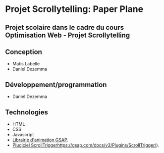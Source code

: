# Projet Scrollytelling: Paper Plane

## Projet scolaire dans le cadre du cours Optimisation Web - Projet Scrollytelling

## Conception

- Matis Labelle
- Daniel Dezemma

## Développement/programmation

- Daniel Dezemma

## Technologies

- HTML
- CSS
- Javascript
- [Librairie d'animation GSAP](https://gsap.com/).
- [Plugiciel ScrollTrigger](https://gsap.com/docs/v3/Plugins/ScrollTrigger/)https://gsap.com/docs/v3/Plugins/ScrollTrigger/).
